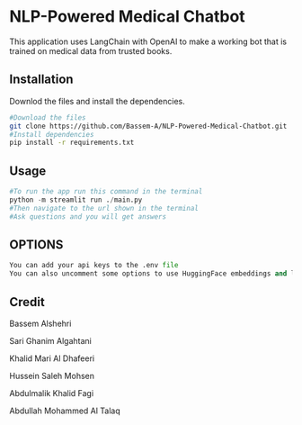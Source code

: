 # NLP-Powered Medical Chatbot

This application uses LangChain with OpenAI to make a working bot that is trained on medical data from trusted books.

## Installation

Downlod the files and install the dependencies.

```bash
#Download the files
git clone https://github.com/Bassem-A/NLP-Powered-Medical-Chatbot.git
#Install dependencies
pip install -r requirements.txt
```

## Usage

```python
#To run the app run this command in the terminal
python -m streamlit run ./main.py
#Then navigate to the url shown in the terminal
#Ask questions and you will get answers
```
## OPTIONS

```python
You can add your api keys to the .env file
You can also uncomment some options to use HuggingFace embeddings and llm in the main file and also in the requirements.txt file
```

## Credit
Bassem Alshehri

Sari Ghanim Algahtani 

Khalid Mari Al Dhafeeri 

Hussein Saleh Mohsen 

Abdulmalik Khalid Fagi 

Abdullah Mohammed Al Talaq 



